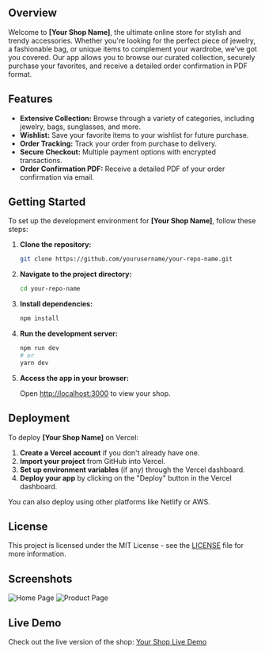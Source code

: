 ## Overview

Welcome to **[Your Shop Name]**, the ultimate online store for stylish and trendy accessories. Whether you're looking for the perfect piece of jewelry, a fashionable bag, or unique items to complement your wardrobe, we’ve got you covered. Our app allows you to browse our curated collection, securely purchase your favorites, and receive a detailed order confirmation in PDF format.

## Features

- **Extensive Collection:** Browse through a variety of categories, including jewelry, bags, sunglasses, and more.
- **Wishlist:** Save your favorite items to your wishlist for future purchase.
- **Order Tracking:** Track your order from purchase to delivery.
- **Secure Checkout:** Multiple payment options with encrypted transactions.
- **Order Confirmation PDF:** Receive a detailed PDF of your order confirmation via email.


## Getting Started

To set up the development environment for **[Your Shop Name]**, follow these steps:

1. **Clone the repository:**

    ```bash
    git clone https://github.com/yourusername/your-repo-name.git
    ```

2. **Navigate to the project directory:**

    ```bash
    cd your-repo-name
    ```

3. **Install dependencies:**

    ```bash
    npm install
    ```

4. **Run the development server:**

    ```bash
    npm run dev
    # or
    yarn dev
    ```

5. **Access the app in your browser:**

    Open [http://localhost:3000](http://localhost:3000) to view your shop.

## Deployment

To deploy **[Your Shop Name]** on Vercel:

1. **Create a Vercel account** if you don't already have one.
2. **Import your project** from GitHub into Vercel.
3. **Set up environment variables** (if any) through the Vercel dashboard.
4. **Deploy your app** by clicking on the "Deploy" button in the Vercel dashboard.

You can also deploy using other platforms like Netlify or AWS.


## License

This project is licensed under the MIT License - see the [LICENSE](LICENSE) file for more information.


## Screenshots

![Home Page](./screenshots/homepage.png)
![Product Page](./screenshots/productpage.png)

## Live Demo

Check out the live version of the shop: [Your Shop Live Demo](https://yourshop.vercel.app)

